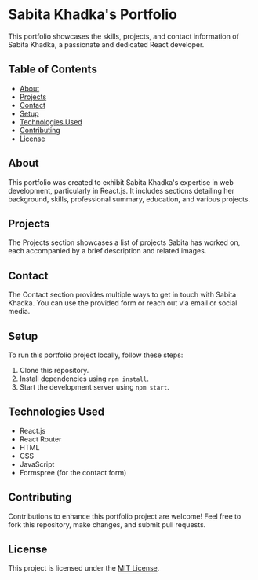 # Sabita Khadka's Portfolio

This portfolio showcases the skills, projects, and contact information of Sabita Khadka, a passionate and dedicated React developer.

## Table of Contents

- [About](#about)
- [Projects](#projects)
- [Contact](#contact)
- [Setup](#setup)
- [Technologies Used](#technologies-used)
- [Contributing](#contributing)
- [License](#license)

## About

This portfolio was created to exhibit Sabita Khadka's expertise in web development, particularly in React.js. It includes sections detailing her background, skills, professional summary, education, and various projects.

## Projects

The Projects section showcases a list of projects Sabita has worked on, each accompanied by a brief description and related images.

## Contact

The Contact section provides multiple ways to get in touch with Sabita Khadka. You can use the provided form or reach out via email or social media.

## Setup

To run this portfolio project locally, follow these steps:

1. Clone this repository.
2. Install dependencies using `npm install`.
3. Start the development server using `npm start`.

## Technologies Used

- React.js
- React Router
- HTML
- CSS
- JavaScript
- Formspree (for the contact form)

## Contributing

Contributions to enhance this portfolio project are welcome! Feel free to fork this repository, make changes, and submit pull requests.

## License

This project is licensed under the [MIT License](LICENSE).
